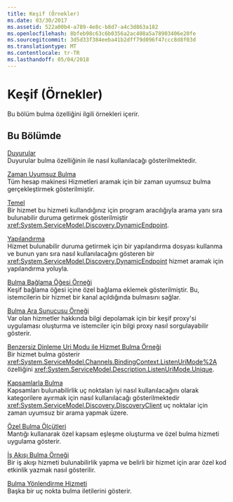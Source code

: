 ```yaml
---
title: Keşif (Örnekler)
ms.date: 03/30/2017
ms.assetid: 522a00b4-a789-4e8c-b8d7-a4c3d863a182
ms.openlocfilehash: 8bfeb98c63c6b0356a2ac408a5a78903406e20fe
ms.sourcegitcommit: 3d5d33f384eeba41b2dff79d096f47ccc8d8f03d
ms.translationtype: MT
ms.contentlocale: tr-TR
ms.lasthandoff: 05/04/2018
---
```

# <a name="discovery-samples"></a>Keşif (Örnekler)
Bu bölüm bulma özelliğini ilgili örnekleri içerir.  
  
## <a name="in-this-section"></a>Bu Bölümde  
 [Duyurular](../../../../docs/framework/wcf/samples/announcements-sample.md)  
 Duyurular bulma özelliğinin ile nasıl kullanılacağı gösterilmektedir.  
  
 [Zaman Uyumsuz Bulma](../../../../docs/framework/wcf/samples/asynchronous-find-sample.md)  
 Tüm hesap makinesi Hizmetleri aramak için bir zaman uyumsuz bulma gerçekleştirmek gösterilmiştir.  
  
 [Temel](../../../../docs/framework/wcf/samples/basic-sample.md)  
 Bir hizmet bu hizmeti kullandığınız için program aracılığıyla arama yanı sıra bulunabilir duruma getirmek gösterilmiştir <xref:System.ServiceModel.Discovery.DynamicEndpoint>.  
  
 [Yapılandırma](../../../../docs/framework/wcf/samples/configuration-sample.md)  
 Hizmet bulunabilir duruma getirmek için bir yapılandırma dosyası kullanma ve bunun yanı sıra nasıl kullanılacağını gösteren bir <xref:System.ServiceModel.Discovery.DynamicEndpoint> hizmet aramak için yapılandırma yoluyla.  
  
 [Bulma Bağlama Öğesi Örneği](../../../../docs/framework/wcf/samples/discovery-binding-element-sample.md)  
 Keşif bağlama öğesi içine özel bağlama eklemek gösterilmiştir. Bu, istemcilerin bir hizmet bir kanal açıldığında bulmasını sağlar.  
  
 [Bulma Ara Sunucusu Örneği](../../../../docs/framework/wcf/samples/discovery-proxy-sample.md)  
 Var olan hizmetler hakkında bilgi depolamak için bir keşif proxy'si uygulaması oluşturma ve istemciler için bilgi proxy nasıl sorgulayabilir gösterir.  
  
 [Benzersiz Dinleme Uri Modu ile Hizmet Bulma Örneği](../../../../docs/framework/wcf/samples/discover-a-service-with-unique-listen-uri-mode-sample.md)  
 Bir hizmet bulma gösterir <xref:System.ServiceModel.Channels.BindingContext.ListenUriMode%2A> özelliğini <xref:System.ServiceModel.Description.ListenUriMode.Unique>.  
  
 [Kapsamlarla Bulma](../../../../docs/framework/wcf/samples/discovery-with-scopes-sample.md)  
 Kapsamları bulunabilirlik uç noktaları iyi nasıl kullanılacağını olarak kategorilere ayırmak için nasıl kullanılacağı gösterilmektedir <xref:System.ServiceModel.Discovery.DiscoveryClient> uç noktalar için zaman uyumsuz bir arama yapmak üzere.  
  
 [Özel Bulma Ölçütleri](../../../../docs/framework/wcf/samples/custom-find-criteria.md)  
 Mantığı kullanarak özel kapsam eşleşme oluşturma ve özel bulma hizmeti uygulama gösterir.  
  
 [İş Akışı Bulma Örneği](../../../../docs/framework/wcf/samples/workflow-discovery-sample.md)  
 Bir iş akışı hizmeti bulunabilirlik yapma ve belirli bir hizmet için arar özel kod etkinlik yazmak nasıl gösterilir.  
  
 [Bulma Yönlendirme Hizmeti](../../../../docs/framework/wcf/samples/discovery-router-service.md)  
 Başka bir uç nokta bulma iletilerini gösterir.
